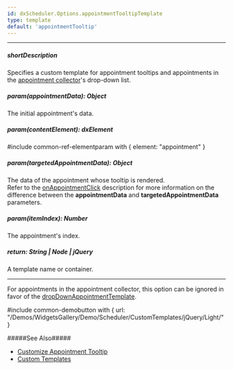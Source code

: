 ```yaml
---
id: dxScheduler.Options.appointmentTooltipTemplate
type: template
default: 'appointmentTooltip'
---
```

---
##### shortDescription
Specifies a custom template for appointment tooltips and appointments in the [appointment collector](/Documentation/Guide/Widgets/Scheduler/Appointments/Appointment_Collector/)'s drop-down list.

##### param(appointmentData): Object
The initial appointment's data.

##### param(contentElement): dxElement
#include common-ref-elementparam with { element: "appointment" }

##### param(targetedAppointmentData): Object
The data of the appointment whose tooltip is rendered.      
Refer to the [onAppointmentClick](/Documentation/ApiReference/UI_Widgets/dxScheduler/Configuration/#onAppointmentClick) description for more information on the difference between the **appointmentData** and **targetedAppointmentData** parameters.

##### param(itemIndex): Number
The appointment's index.

##### return: String | Node | jQuery
A template name or container.

---
For appointments in the appointment collector, this option can be ignored in favor of the [dropDownAppointmentTemplate](/Documentation/ApiReference/UI_Widgets/dxScheduler/Configuration/#dropDownAppointmentTemplate).

#include common-demobutton with {
    url: "/Demos/WidgetsGallery/Demo/Scheduler/CustomTemplates/jQuery/Light/"
}

#####See Also#####
- [Customize Appointment Tooltip](/Documentation/Guide/Widgets/Scheduler/Appointments/Customize_Appointment_Tooltip/)
- [Custom Templates](/Documentation/Guide/Widgets/Common/Templates/#Custom_Templates)